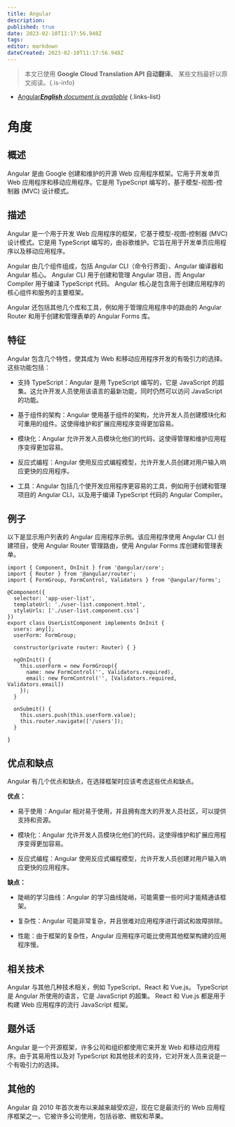 ```yaml
---
title: Angular
description: 
published: true
date: 2023-02-10T11:17:56.948Z
tags: 
editor: markdown
dateCreated: 2023-02-10T11:17:56.948Z
---
```


> 本文已使用 **Google Cloud Translation API 自动翻译**。
某些文档最好以原文阅读。{.is-info}



- [Angular***English** document is available*](/en/Knowledge-base/Dictionary/angular)
{.links-list}


# 角度

## 概述
Angular 是由 Google 创建和维护的开源 Web 应用程序框架。它用于开发单页 Web 应用程序和移动应用程序。它是用 TypeScript 编写的，基于模型-视图-控制器 (MVC) 设计模式。

## 描述
Angular 是一个用于开发 Web 应用程序的框架，它基于模型-视图-控制器 (MVC) 设计模式。它是用 TypeScript 编写的，由谷歌维护。它旨在用于开发单页应用程序以及移动应用程序。

Angular 由几个组件组成，包括 Angular CLI（命令行界面）、Angular 编译器和 Angular 核心。 Angular CLI 用于创建和管理 Angular 项目，而 Angular Compiler 用于编译 TypeScript 代码。 Angular 核心是包含用于创建应用程序的核心组件和服务的主要框架。

Angular 还包括其他几个库和工具，例如用于管理应用程序中的路由的 Angular Router 和用于创建和管理表单的 Angular Forms 库。

## 特征
Angular 包含几个特性，使其成为 Web 和移动应用程序开发的有吸引力的选择。这些功能包括：

- 支持 TypeScript：Angular 是用 TypeScript 编写的，它是 JavaScript 的超集。这允许开发人员使用该语言的最新功能，同时仍然可以访问 JavaScript 的功能。

- 基于组件的架构：Angular 使用基于组件的架构，允许开发人员创建模块化和可重用的组件。这使得维护和扩展应用程序变得更加容易。

- 模块化：Angular 允许开发人员模块化他们的代码，这使得管理和维护应用程序变得更加容易。

- 反应式编程：Angular 使用反应式编程模型，允许开发人员创建对用户输入响应更快的应用程序。

- 工具：Angular 包括几个使开发应用程序更容易的工具，例如用于创建和管理项目的 Angular CLI，以及用于编译 TypeScript 代码的 Angular Compiler。

## 例子
以下是显示用户列表的 Angular 应用程序示例。该应用程序使用 Angular CLI 创建项目，使用 Angular Router 管理路由，使用 Angular Forms 库创建和管理表单。

```
import { Component, OnInit } from '@angular/core';
import { Router } from '@angular/router';
import { FormGroup, FormControl, Validators } from '@angular/forms';

@Component({
  selector: 'app-user-list',
  templateUrl: './user-list.component.html',
  styleUrls: ['./user-list.component.css']
})
export class UserListComponent implements OnInit {
  users: any[];
  userForm: FormGroup;

  constructor(private router: Router) { }

  ngOnInit() {
    this.userForm = new FormGroup({
      name: new FormControl('', Validators.required),
      email: new FormControl('', [Validators.required, Validators.email])
    });
  }

  onSubmit() {
    this.users.push(this.userForm.value);
    this.router.navigate(['/users']);
  }

}
```

## 优点和缺点
Angular 有几个优点和缺点，在选择框架时应该考虑这些优点和缺点。

**优点：**

- 易于使用：Angular 相对易于使用，并且拥有庞大的开发人员社区，可以提供支持和资源。

- 模块化：Angular 允许开发人员模块化他们的代码，这使得维护和扩展应用程序变得更加容易。

- 反应式编程：Angular 使用反应式编程模型，允许开发人员创建对用户输入响应更快的应用程序。

**缺点：**

- 陡峭的学习曲线：Angular 的学习曲线陡峭，可能需要一些时间才能精通该框架。

- 复杂性：Angular 可能非常复杂，并且很难对应用程序进行调试和故障排除。

- 性能：由于框架的复杂性，Angular 应用程序可能比使用其他框架构建的应用程序慢。

## 相关技术
Angular 与其他几种技术相关，例如 TypeScript、React 和 Vue.js。 TypeScript 是 Angular 所使用的语言，它是 JavaScript 的超集。 React 和 Vue.js 都是用于构建 Web 应用程序的流行 JavaScript 框架。

## 题外话
Angular 是一个开源框架，许多公司和组织都使用它来开发 Web 和移动应用程序。由于其易用性以及对 TypeScript 和其他技术的支持，它对开发人员来说是一个有吸引力的选择。

## 其他的
Angular 自 2010 年首次发布以来越来越受欢迎，现在它是最流行的 Web 应用程序框架之一。它被许多公司使用，包括谷歌、微软和苹果。